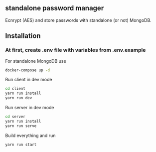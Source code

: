 ## standalone password manager

Ecnrypt (AES) and store passwords with standalone (or not) MongoDB.

## Installation

### At first, create **.env** file with variables from **.env.example**

For standalone MongoDB use

```bash
docker-compose up -d
```

Run client in dev mode

```bash
cd client
yarn run install
yarn run dev
```

Run server in dev mode

```bash
cd server
yarn run install
yarn run serve
```

Build everything and run

```bash
yarn run start
```
